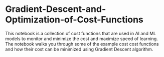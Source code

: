 # Gradient-Descent-and-Optimization-of-Cost-Functions

This notebook is a collection of cost functions that are used in AI and ML models to monitor and minimize the cost and maximize speed of learning. The notebook walks you through some of the example cost cost functions and how their cost can be minimized using Gradient Descent algorithm.
